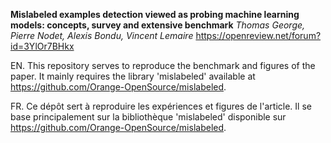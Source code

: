 **Mislabeled examples detection viewed as probing machine learning models: concepts, survey and extensive benchmark** *Thomas George, Pierre Nodet, Alexis Bondu, Vincent Lemaire* https://openreview.net/forum?id=3YlOr7BHkx

EN. This repository serves to reproduce the benchmark and figures of the paper. It mainly requires the library 'mislabeled' available at https://github.com/Orange-OpenSource/mislabeled.

FR. Ce dépôt sert à reproduire les expériences et figures de l'article. Il se base principalement sur la bibliothèque 'mislabeled' disponible sur https://github.com/Orange-OpenSource/mislabeled.

